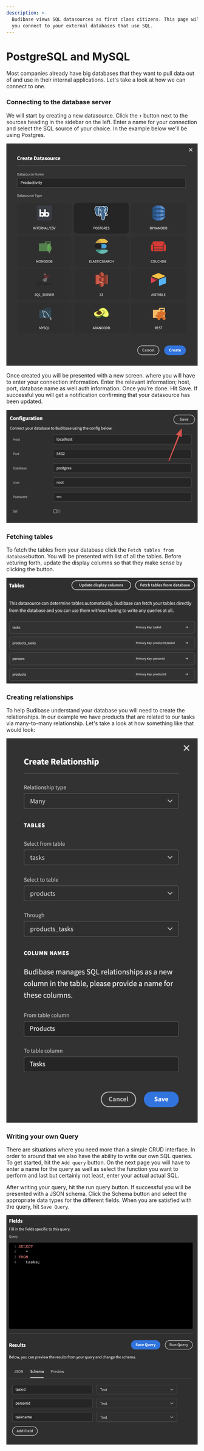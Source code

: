 ```yaml
---
description: >-
  Budibase views SQL datasources as first class citizens. This page will help
  you connect to your external databases that use SQL.
---
```


# PostgreSQL and MySQL

Most companies already have big databases that they want to pull data out of and use in their internal applications. Let's take a look at how we can connect to one.

### Connecting to the database server

We will start by creating a new datasource. Click the `+` button next to the sources heading in the sidebar on the left. Enter a name for your connection and select the SQL source of your choice. In the example below we'll be using Postgres. 

![](../../.gitbook/assets/postgresql.png)

Once created you will be presented with a new screen. where you will have to enter your connection information.   Enter the relevant information; host, port, database name as well auth information. Once you're done. Hit Save. If successful you will get a notification confirming that your datasource has been updated. 

![](../../.gitbook/assets/sqlconfig.png)

### Fetching tables

To fetch the tables from your database click the `Fetch tables from database`button. You will be presented with list of all the tables. Before veturing forth, update the display columns so that they make sense by clicking the button.

![](../../.gitbook/assets/tables.png)

###  Creating relationships

To help Budibase understand your database you will need to create the relationships. In our example we have products that are related to our tasks via many-to-many relationship. Let's take a look at how something like that would look:

![An example of how setting up a relationship looks](../../.gitbook/assets/relationships.png)

### Writing your own Query

There are situations where you need more than a simple CRUD interface. In order to around that we also have the  ability to write our own SQL queries. To get started, hit the `Add query` button. On the next page you will have to enter a name for the query as well as select the function you want to perform and last but certainly not least, enter your actual actual SQL.

After writing your query, hit the run query button. If successful you will be presented with a JSON schema. Click the Schema button and select the appropriate data types for the different fields. When you are satisfied with the query, hit `Save Query`.

![](../../.gitbook/assets/query.png)

